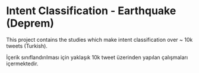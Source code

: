 # Intent Classification - Earthquake (Deprem)

This project contains the studies which make intent classification over ~ 10k tweets (Turkish).


İçerik sınıflandırılması için yaklaşık 10k tweet üzerinden yapılan çalışmaları içermektedir. 
